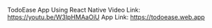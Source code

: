 TodoEase App Using React Native
Video Link: https://youtu.be/W3lpHMAaOiU
App Link: https://todoease.web.app
